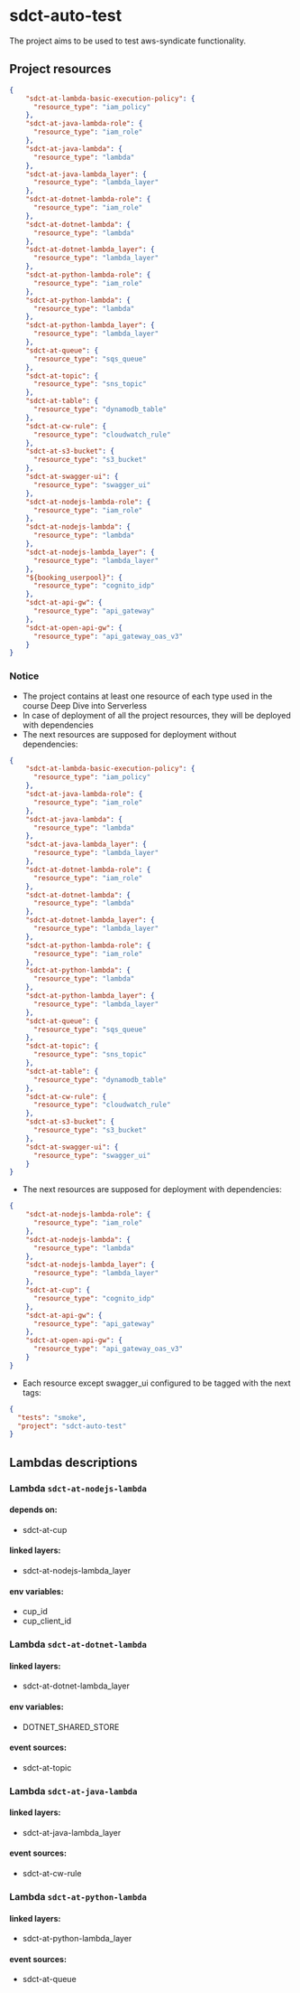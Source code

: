 # sdct-auto-test
The project aims to be used to test aws-syndicate functionality.

## Project resources
```json
{
    "sdct-at-lambda-basic-execution-policy": {
      "resource_type": "iam_policy"
    },
    "sdct-at-java-lambda-role": {
      "resource_type": "iam_role"
    },
    "sdct-at-java-lambda": {
      "resource_type": "lambda"
    },
    "sdct-at-java-lambda_layer": {
      "resource_type": "lambda_layer"
    },
    "sdct-at-dotnet-lambda-role": {
      "resource_type": "iam_role"
    },
    "sdct-at-dotnet-lambda": {
      "resource_type": "lambda"
    },
    "sdct-at-dotnet-lambda_layer": {
      "resource_type": "lambda_layer"
    },
    "sdct-at-python-lambda-role": {
      "resource_type": "iam_role"
    },
    "sdct-at-python-lambda": {
      "resource_type": "lambda"
    },
    "sdct-at-python-lambda_layer": {
      "resource_type": "lambda_layer"
    },
    "sdct-at-queue": {
      "resource_type": "sqs_queue"
    },
    "sdct-at-topic": {
      "resource_type": "sns_topic"
    },
    "sdct-at-table": {
      "resource_type": "dynamodb_table"
    },
    "sdct-at-cw-rule": {
      "resource_type": "cloudwatch_rule"
    },
    "sdct-at-s3-bucket": {
      "resource_type": "s3_bucket"
    },
    "sdct-at-swagger-ui": {
      "resource_type": "swagger_ui"
    },
    "sdct-at-nodejs-lambda-role": {
      "resource_type": "iam_role"
    },
    "sdct-at-nodejs-lambda": {
      "resource_type": "lambda"
    },
    "sdct-at-nodejs-lambda_layer": {
      "resource_type": "lambda_layer"
    },
    "${booking_userpool}": {
      "resource_type": "cognito_idp"
    },
    "sdct-at-api-gw": {
      "resource_type": "api_gateway"
    },
    "sdct-at-open-api-gw": {
      "resource_type": "api_gateway_oas_v3"
    }
}
```

### Notice
- The project contains at least one resource of each type used in the course Deep Dive into Serverless
- In case of deployment of all the project resources, they will be deployed with dependencies
- The next resources are supposed for deployment without dependencies:
```json
{
    "sdct-at-lambda-basic-execution-policy": {
      "resource_type": "iam_policy"
    },
    "sdct-at-java-lambda-role": {
      "resource_type": "iam_role"
    },
    "sdct-at-java-lambda": {
      "resource_type": "lambda"
    },
    "sdct-at-java-lambda_layer": {
      "resource_type": "lambda_layer"
    },
    "sdct-at-dotnet-lambda-role": {
      "resource_type": "iam_role"
    },
    "sdct-at-dotnet-lambda": {
      "resource_type": "lambda"
    },
    "sdct-at-dotnet-lambda_layer": {
      "resource_type": "lambda_layer"
    },
    "sdct-at-python-lambda-role": {
      "resource_type": "iam_role"
    },
    "sdct-at-python-lambda": {
      "resource_type": "lambda"
    },
    "sdct-at-python-lambda_layer": {
      "resource_type": "lambda_layer"
    },
    "sdct-at-queue": {
      "resource_type": "sqs_queue"
    },
    "sdct-at-topic": {
      "resource_type": "sns_topic"
    },
    "sdct-at-table": {
      "resource_type": "dynamodb_table"
    },
    "sdct-at-cw-rule": {
      "resource_type": "cloudwatch_rule"
    },
    "sdct-at-s3-bucket": {
      "resource_type": "s3_bucket"
    },
    "sdct-at-swagger-ui": {
      "resource_type": "swagger_ui"
    }
}
```
- The next resources are supposed for deployment with dependencies:
```json
{
    "sdct-at-nodejs-lambda-role": {
      "resource_type": "iam_role"
    },
    "sdct-at-nodejs-lambda": {
      "resource_type": "lambda"
    },
    "sdct-at-nodejs-lambda_layer": {
      "resource_type": "lambda_layer"
    },
    "sdct-at-cup": {
      "resource_type": "cognito_idp"
    },
    "sdct-at-api-gw": {
      "resource_type": "api_gateway"
    },
    "sdct-at-open-api-gw": {
      "resource_type": "api_gateway_oas_v3"
    }
}
```
- Each resource except swagger_ui configured to be tagged with the next tags:
```json
{
  "tests": "smoke",
  "project": "sdct-auto-test"
}
```

## Lambdas descriptions

### Lambda `sdct-at-nodejs-lambda`
#### depends on:
  - sdct-at-cup
#### linked layers:
  - sdct-at-nodejs-lambda_layer
#### env variables:
  - cup_id
  - cup_client_id

### Lambda `sdct-at-dotnet-lambda`
#### linked layers:
  - sdct-at-dotnet-lambda_layer
#### env variables:
  - DOTNET_SHARED_STORE
#### event sources:
  - sdct-at-topic

### Lambda `sdct-at-java-lambda`
#### linked layers:
  - sdct-at-java-lambda_layer
#### event sources:
  - sdct-at-cw-rule

### Lambda `sdct-at-python-lambda`
#### linked layers:
  - sdct-at-python-lambda_layer
#### event sources:
  - sdct-at-queue


